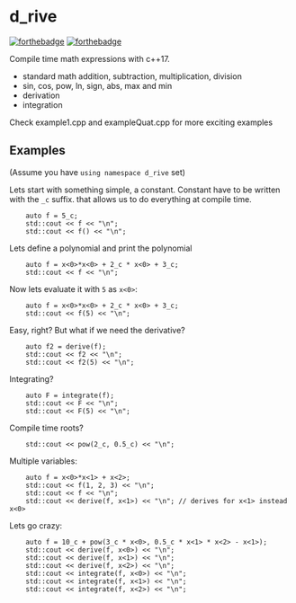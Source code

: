 # d_rive
[![forthebadge](https://forthebadge.com/images/badges/you-didnt-ask-for-this.svg)](https://forthebadge.com)
[![forthebadge](https://forthebadge.com/images/badges/uses-badges.svg)](https://forthebadge.com)

Compile time math expressions with c++17.
- standard math addition, subtraction, multiplication, division
- sin, cos, pow, ln, sign, abs, max and min
- derivation
- integration

Check example1.cpp and exampleQuat.cpp for more exciting examples

## Examples

(Assume you have `using namespace d_rive` set)

Lets start with something simple, a constant. Constant have to be written
with the `_c` suffix. that allows us to do everything at compile time.
```
    auto f = 5_c;
    std::cout << f << "\n";
    std::cout << f() << "\n";
```

Lets define a polynomial and print the polynomial
```
    auto f = x<0>*x<0> + 2_c * x<0> + 3_c;
    std::cout << f << "\n";
```
Now lets evaluate it with `5` as `x<0>`:
```
    auto f = x<0>*x<0> + 2_c * x<0> + 3_c;
    std::cout << f(5) << "\n";
```
Easy, right? But what if we need the derivative?
```
    auto f2 = derive(f);
    std::cout << f2 << "\n";
    std::cout << f2(5) << "\n";
```
Integrating?
```
    auto F = integrate(f);
    std::cout << F << "\n";
    std::cout << F(5) << "\n";
```
Compile time roots?
```
    std::cout << pow(2_c, 0.5_c) << "\n";
```
Multiple variables:
```
    auto f = x<0>*x<1> + x<2>;
    std::cout << f(1, 2, 3) << "\n";
    std::cout << f << "\n";
    std::cout << derive(f, x<1>) << "\n"; // derives for x<1> instead x<0>
```

Lets go crazy:
```
    auto f = 10_c + pow(3_c * x<0>, 0.5_c * x<1> * x<2> - x<1>);
    std::cout << derive(f, x<0>) << "\n";
    std::cout << derive(f, x<1>) << "\n";
    std::cout << derive(f, x<2>) << "\n";
    std::cout << integrate(f, x<0>) << "\n";
    std::cout << integrate(f, x<1>) << "\n";
    std::cout << integrate(f, x<2>) << "\n";
```
